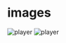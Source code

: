 # images
![player](https://user-images.githubusercontent.com/46521871/169445186-c246c315-9b57-4713-a6ab-b724277b9f87.png)
![player](https://user-images.githubusercontent.com/46521871/172530119-dfaf04d6-883d-4b89-8ae8-9344c900b1f1.png)
